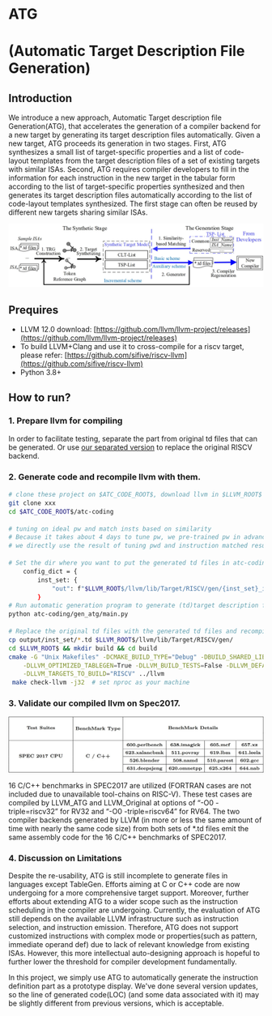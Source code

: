 # ATG
# (Automatic Target Description File Generation)

## Introduction
We introduce a new approach, Automatic Target description file Generation(ATG), that
accelerates the generation of a compiler backend for a new target by generating its target description files automatically.
Given a new target, ATG proceeds its generation in two stages. First, ATG synthesizes a small list of target-specific properties and a
list of code-layout templates from the target description files of a set of existing targets with similar ISAs. Second, ATG
requires compiler developers to fill in the information for each instruction in the new target in the tabular form according to
the list of target-specific properties synthesized and then generates its target description files automatically according to the
list of code-layout templates synthesized. The first stage can often be reused by different new targets sharing similar ISAs.

![](docs/ATG.jpg)

## Prequires
- LLVM 12.0 download: [https://github.com/llvm/llvm-project/releases](https://github.com/llvm/llvm-project/releases)
- To build LLVM+Clang and use it to cross-compile for a riscv target, please refer: [https://github.com/sifive/riscv-llvm](https://github.com/sifive/riscv-llvm)
- Python 3.8+

## How to run?
### 1. Prepare llvm for compiling
In order to facilitate testing, separate the part from original td files that can be generated. Or use [our separated version]() to replace the original RISCV backend.

### 2. Generate code and recompile llvm with them.
```bash
# clone these project on $ATC_CODE_ROOT$, download llvm in $LLVM_ROOT$
git clone xxx
cd $ATC_CODE_ROOT$/atc-coding

# tuning on ideal pw and match insts based on similarity 
# Because it takes about 4 days to tune pw, we pre-trained pw in advance. In the project, 
# we directly use the result of tuning pwd and instruction matched results.

# Set the dir where you want to put the generated td files in atc-coding/gen_atg/main.py
    config_dict = {
        inst_set: {
            "out": f"$LLVM_ROOT$/llvm/lib/Target/RISCV/gen/{inst_set}_inst.td"
        } 
# Run automatic generation program to generate (td)target description files.
python atc-coding/gen_atg/main.py

# Replace the original td files with the generated td files and recompile llvm.
cp output/inst_set/*.td $LLVM_ROOT$/llvm/lib/Target/RISCV/gen/
cd $LLVM_ROOT$ && mkdir build && cd build
cmake -G "Unix Makefiles" -DCMAKE_BUILD_TYPE="Debug" -DBUILD_SHARED_LIBS=True -DLLVM_USE_SPLIT_DWARF=True \
    -DLLVM_OPTIMIZED_TABLEGEN=True -DLLVM_BUILD_TESTS=False -DLLVM_DEFAULT_TARGET_TRIPLE="riscv64-unknown-elf" \
    -DLLVM_TARGETS_TO_BUILD="RISCV" ../llvm
 make check-llvm -j32  # set nproc as your machine
```

### 3. Validate our compiled llvm on Spec2017.

![](docs/spec17_benchmarks.jpg)

16 C/C++ benchmarks in SPEC2017 are utilized (FORTRAN cases are not included due to unavailable tool-chains on RISC-V).
These test cases are compiled by LLVM_ATG and LLVM_Original at options of “-O0 -triple=riscv32” for RV32 and
“-O0 -triple=riscv64” for RV64. The two compiler backends generated by LLVM (in more or less the same amount
of time with nearly the same code size) from both sets of *.td files emit the same assembly code for the 16 C/C++ 
benchmarks of SPEC2017.

### 4. Discussion on Limitations

Despite the re-usability, ATG is still incomplete to
generate files in languages except TableGen. Efforts aiming at C or C++ code are now undergoing for
a more comprehensive target support. Moreover, further efforts about extending ATG to a wider scope such
as the instruction scheduling in the compiler are undergoing. Currently, the evaluation of ATG still depends
on the available LLVM infrastructure such as instruction selection, and instruction emission. Therefore, ATG does not support
customized instructions with complex mode or properties(such as pattern, immediate operand def) due to lack of relevant knowledge from existing
ISAs. However, this more intellectual auto-designing approach is hopeful to further lower the threshold for
compiler development fundamentally. 

In this project, we simply use ATG to automatically generate the instruction definition part 
as a prototype display. We've done several version updates, so the line of generated code(LOC) 
(and some data associated with it) may be slightly different from previous versions, which is acceptable. 

